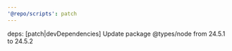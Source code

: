 ```yaml
---
'@repo/scripts': patch
---
```


deps: [patch|devDependencies] Update package @types/node from 24.5.1 to 24.5.2
